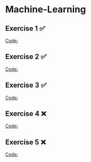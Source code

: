﻿# Machine-Learning

## Exercise 1 ✅
[Code:](https://github.com/Ziol3k/Machine-Learning/blob/master/linear/025_Exercises.ipynb)

## Exercise 2 ✅
[Code:](https://github.com/Ziol3k/Machine-Learning/blob/master/clustering/047Clustering_Exercises.ipynb)

## Exercise 3 ✅
[Code:](https://github.com/Ziol3k/Machine-Learning/blob/master/trees/055Decision_trees_Exercises.ipynb)

## Exercise 4 ❌
[Code:]()

## Exercise 5 ❌
[Code:]()
